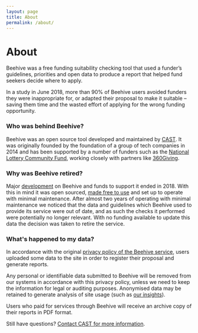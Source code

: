 ```yaml
---
layout: page
title: About
permalink: /about/
---
```


# About

Beehive was a free funding suitability checking tool that used a funder’s guidelines, priorities and open data to produce a report that helped fund seekers decide where to apply.

In a study in June 2018, more than 90% of Beehive users avoided funders they were inappropriate for, or adapted their proposal to make it suitable – saving them time and the wasted effort of applying for the wrong funding opportunity.

### Who was behind Beehive?

Beehive was an open source tool developed and maintained by [CAST](https://wearecast.org.uk/). It was originally founded by the foundation of a group of tech companies in 2014 and has been supported by a number of funders such as the [National Lottery Community Fund](https://www.tnlcommunityfund.org.uk/), working closely with partners like [360Giving](https://www.threesixtygiving.org/).

### Why was Beehive retired?

Major [development](https://github.com/TechforgoodCAST/beehive-giving/releases) on Beehive and funds to support it ended in 2018. With this in mind it was open sourced, [made free to use](https://www.threesixtygiving.org/2018/12/16/like-bees-to-honey/) and set up to operate with minimal maintenance. After almost two years of operating with minimal maintenance we noticed that the data and guidelines which Beehive used to provide its service were out of date, and as such the checks it performed were potentially no longer relevant. With no funding available to update this data the decision was taken to retire the service.

<!-- TODO: add some key learning -->
<!-- ### A little more...

Through the course of developing Beehive we’ve learned a lot about the challenges faced by funders and fund seekers, as well as what it takes to create a valuable tech for good service. Now that Beehive is maturing we’ve taken some time to reflect on our journey and how digital can be used in charitable funding…

- Working on the right things at the right time
- Designing a valuable digital service
- Unlocking value from waste and grant-making data
- Funding needs, designing grant-making from within, and ‘impossible’ solutions
- Digitally-enabled funders, the future of grant-making (and Beehive) -->

### What's happened to my data?

In accordance with the original [privacy policy of the Beehive service](privacy.md), users uploaded some data to the site in order to register their proposal and generate reports.

Any personal or identifiable data submitted to Beehive will be removed from our systems in accordance with this privacy policy, unless we need to keep the information for legal or auditing purposes. Anonymised data may be retained to generate analysis of site usage (such as [our insights](insights.md)).

Users who paid for services through Beehive will receive an archive copy of their reports in PDF format.

Still have questions? [Contact CAST for more information](https://www.wearecast.org.uk/contact).
